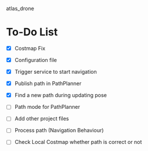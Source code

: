 atlas_drone

# To-Do List
- [x] Costmap Fix
- [x] Configuration file
- [x] Trigger service to start navigation
- [x] Publish path in PathPlanner
- [x] Find a new path during updating pose
- [ ] Path mode for PathPlanner
- [ ] Add other project files

- [ ] Process path (Navigation Behaviour)
- [ ] Check Local Costmap whether path is correct or not
